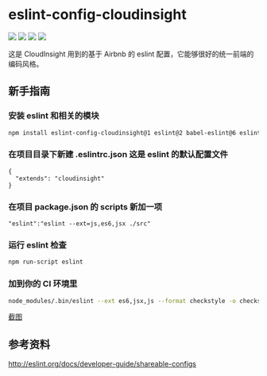 # eslint-config-cloudinsight
[![](https://img.shields.io/travis/cloudinsight/eslint-config-cloudinsight.svg)](https://travis-ci.org/cloudinsight/eslint-config-cloudinsight)
[![](https://img.shields.io/npm/v/eslint-config-cloudinsight.svg)](https://www.npmjs.com/package/eslint-config-cloudinsight)
[![](https://img.shields.io/npm/dm/eslint-config-cloudinsight.svg)](http://npm-stat.com/charts.html?package=eslint-config-cloudinsight)
[![](https://img.shields.io/npm/l/eslint-config-cloudinsight.svg)](https://github.com/cloudinsight/eslint-config-cloudinsight/blob/master/LICENSE)

这是 CloudInsight 用到的基于 Airbnb 的 eslint 配置，它能够很好的统一前端的编码风格。

## 新手指南

### 安装 eslint 和相关的模块

```sh
npm install eslint-config-cloudinsight@1 eslint@2 babel-eslint@6 eslint-config-airbnb@6 eslint-plugin-react@4 --save-dev
```

### 在项目目录下新建 .eslintrc.json 这是 eslint 的默认配置文件

```
{
  "extends": "cloudinsight"
}
```

### 在项目 package.json 的 scripts 新加一项

```
"eslint":"eslint --ext=js,es6,jsx ./src"
```

### 运行 eslint 检查

```sh
npm run-script eslint
```

### 加到你的 CI 环境里

```sh
node_modules/.bin/eslint --ext es6,jsx,js --format checkstyle -o checkstyle.xml ./src || true
```

[截图](/screenshot.png)

## 参考资料

http://eslint.org/docs/developer-guide/shareable-configs